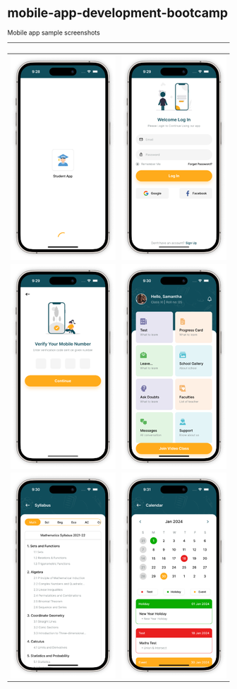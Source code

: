 # mobile-app-development-bootcamp

Mobile app sample screenshots

| &nbsp;             |  &nbsp; |
:-------------------------:|:-------------------------:
![](images/student_app_01_Preview.png)  |  ![](images/student_app_02_Preview.png)
![](images/student_app_04_Preview.png)  |  ![](images/student_app_08_Preview.png)
![](images/student_app_12_Preview.png)  |  ![](images/student_app_15_Preview.png)